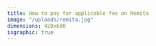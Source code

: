 ```yaml
---
title: How to pay for applicable fee on Remita
image: "/uploads/remita.jpg"
dimensions: 420x600
isgraphic: true
---
```


